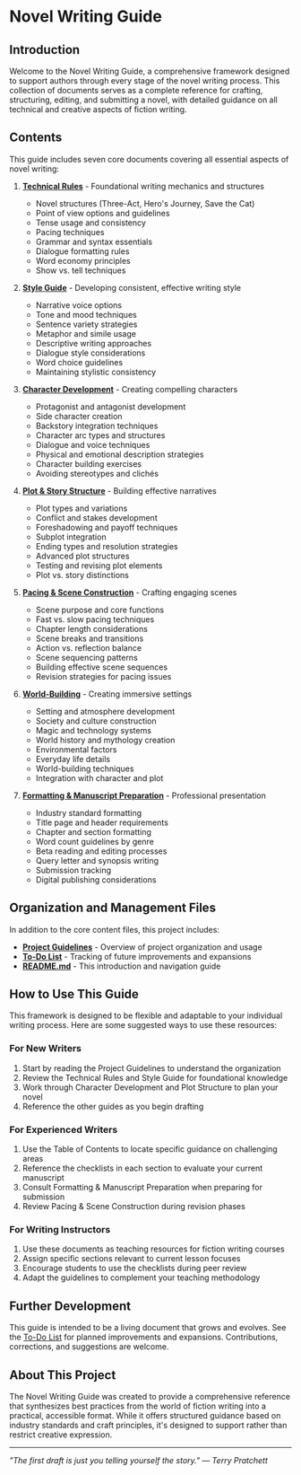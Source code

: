 # Novel Writing Guide

## Introduction

Welcome to the Novel Writing Guide, a comprehensive framework designed to support authors through every stage of the novel writing process. This collection of documents serves as a complete reference for crafting, structuring, editing, and submitting a novel, with detailed guidance on all technical and creative aspects of fiction writing.

## Contents

This guide includes seven core documents covering all essential aspects of novel writing:

1. **[Technical Rules](technical_rules.md)** - Foundational writing mechanics and structures
   * Novel structures (Three-Act, Hero's Journey, Save the Cat)
   * Point of view options and guidelines
   * Tense usage and consistency
   * Pacing techniques
   * Grammar and syntax essentials
   * Dialogue formatting rules
   * Word economy principles
   * Show vs. tell techniques

2. **[Style Guide](style_guide.md)** - Developing consistent, effective writing style
   * Narrative voice options
   * Tone and mood techniques
   * Sentence variety strategies
   * Metaphor and simile usage
   * Descriptive writing approaches
   * Dialogue style considerations
   * Word choice guidelines
   * Maintaining stylistic consistency

3. **[Character Development](character_development.md)** - Creating compelling characters
   * Protagonist and antagonist development
   * Side character creation
   * Backstory integration techniques
   * Character arc types and structures
   * Dialogue and voice techniques
   * Physical and emotional description strategies
   * Character building exercises
   * Avoiding stereotypes and clichés

4. **[Plot & Story Structure](plot_structure.md)** - Building effective narratives
   * Plot types and variations
   * Conflict and stakes development
   * Foreshadowing and payoff techniques
   * Subplot integration
   * Ending types and resolution strategies
   * Advanced plot structures
   * Testing and revising plot elements
   * Plot vs. story distinctions

5. **[Pacing & Scene Construction](pacing_and_scenes.md)** - Crafting engaging scenes
   * Scene purpose and core functions
   * Fast vs. slow pacing techniques
   * Chapter length considerations
   * Scene breaks and transitions
   * Action vs. reflection balance
   * Scene sequencing patterns
   * Building effective scene sequences
   * Revision strategies for pacing issues

6. **[World-Building](world_building.md)** - Creating immersive settings
   * Setting and atmosphere development
   * Society and culture construction
   * Magic and technology systems
   * World history and mythology creation
   * Environmental factors
   * Everyday life details
   * World-building techniques
   * Integration with character and plot

7. **[Formatting & Manuscript Preparation](formatting_and_submission.md)** - Professional presentation
   * Industry standard formatting
   * Title page and header requirements
   * Chapter and section formatting
   * Word count guidelines by genre
   * Beta reading and editing processes
   * Query letter and synopsis writing
   * Submission tracking
   * Digital publishing considerations

## Organization and Management Files

In addition to the core content files, this project includes:

* **[Project Guidelines](project_guidelines.md)** - Overview of project organization and usage
* **[To-Do List](todo.md)** - Tracking of future improvements and expansions
* **[README.md](README.md)** - This introduction and navigation guide

## How to Use This Guide

This framework is designed to be flexible and adaptable to your individual writing process. Here are some suggested ways to use these resources:

### For New Writers
1. Start by reading the Project Guidelines to understand the organization
2. Review the Technical Rules and Style Guide for foundational knowledge
3. Work through Character Development and Plot Structure to plan your novel
4. Reference the other guides as you begin drafting

### For Experienced Writers
1. Use the Table of Contents to locate specific guidance on challenging areas
2. Reference the checklists in each section to evaluate your current manuscript
3. Consult Formatting & Manuscript Preparation when preparing for submission
4. Review Pacing & Scene Construction during revision phases

### For Writing Instructors
1. Use these documents as teaching resources for fiction writing courses
2. Assign specific sections relevant to current lesson focuses
3. Encourage students to use the checklists during peer review
4. Adapt the guidelines to complement your teaching methodology

## Further Development

This guide is intended to be a living document that grows and evolves. See the [To-Do List](todo.md) for planned improvements and expansions. Contributions, corrections, and suggestions are welcome.

## About This Project

The Novel Writing Guide was created to provide a comprehensive reference that synthesizes best practices from the world of fiction writing into a practical, accessible format. While it offers structured guidance based on industry standards and craft principles, it's designed to support rather than restrict creative expression.

---

*"The first draft is just you telling yourself the story." — Terry Pratchett* 